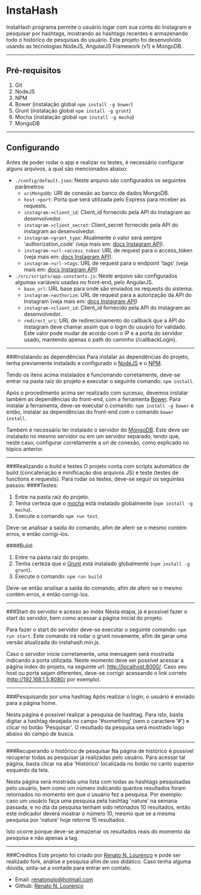 # InstaHash
InstaHash programa permite o usuário logar com sua conta do Instagram e pesquisar por hashtags, mostrando as hashtags recentes e armazenando todo o histórico de pesquisas do usuário.
Este projeto foi desenvolvido usando as tecnologias NodeJS, AngularJS Framework (v1) e MongoDB.

---
## Pré-requisitos

 1. Git
 2. NodeJS
 3. NPM
 4. Bower (instalação global `npm install -g bower`)
 5. Grunt (instalação global `npm install -g grunt`)
 6. Mocha (instalação global `npm install -g mocha`)
 7. MongoDB

---
## Configurando
Antes de poder rodar o app e realizar os testes, é necessário configurar alguns arquivos, a qual são mencionados abaixo:

 - `./config/default.json`:
	 Neste arquivo são configurados os seguintes parâmetros:
	 - `uriMongoDb`: URI de conexão ao banco de dados MongoDB.
	 - `host->port`: Porta que será utilizada pelo Express para receber as requests.
	 - `instagram->client_id`: Client_id fornecido pela API do Instagram ao desenvolvedor.
	 - `instagram->client_secret`: Client_secret fornecido pela API do instagram ao desenvolvedor.
	 - `instagram->grant_type`: Atualmente o valor será sempre 'authorization_code' (veja mais em: [docs Instagram API](https://www.instagram.com/developer/authentication/)).
	 - `instagram->url->access_token`: URL de request para o access_token (veja mais em: [docs Instagram API](https://www.instagram.com/developer/authentication/)).
	 - `instagram->url->tags`: URL de request para o endpoint 'tags' (veja mais em: [docs Instagram API](https://www.instagram.com/developer/endpoints/tags/))
 - `./src/scripts/app.constants.js`:
	 Neste arquivo são configurados algumas variáveis usadas no front-end, pelo AngularJS.
	 - `base_url`: URL base para onde são enviados os requests do sistema.
	 - `instagram->authorize`: URL de request para a autorização da API do Instagram (veja mais em: [docs Instagram API](https://www.instagram.com/developer/authentication/))
	 - `instagram->client_id`: Client_id fornecido pela API do Instagram ao desenvolvedor.
	 - `redirect_uri`: URL de redirecionamento do callback que a API do instagram deve chamar assim que o login do usuário for validado. Este valor pode mudar de acordo com o IP e a porta do servidor usado, mantendo apenas o path do caminho (/callbackLogin).

---
###Instalando as dependências
Para instalar as dependências do projeto, tenha previamente instalado e configurado o [NodeJS](https://nodejs.org/en/) e o [NPM](https://www.npmjs.com/).

Tendo os itens acima instalados e funcionando corretamente, deve-se entrar na pasta raíz do projeto e executar o seguinte comando: `npm install`.

Após o procedimento acima ser realizado com sucesso, devemos instalar também as dependências do front-end, com a ferramenta [Bower](https://bower.io/). Para instalar a ferramenta, deve-se executar o comando: `npm install -g bower` e então, instalar as dependências do front-end com o comando `bower install`.

Também é necessário ter instalado o servidor do [MongoDB](https://www.mongodb.com/). Este deve ser instalado no mesmo servidor ou em um servidor separado, tendo que, neste caso, configurar corretamente a uri de conexão, como explicado no tópico anterior.

---
###Realizando o build e testes
O projeto conta com scripts automático de build (concatenação e minificação dos arquivos JS) e teste (testes de functions e requests).
Para rodar os testes, deve-se seguir os seguintes passos:
####Testes:
 1. Entre na pasta raíz do projeto.
 2. Tenha certeza que o [mocha](https://mochajs.org/) está instalado globalmente (`npm install -g mocha`).
 3. Execute o comando `npm run test`.

 Deve-se analisar a saída do comando, afim de aferir se o mesmo contém erros, e então corrigi-los.

####Build:

 1. Entre na pasta raíz do projeto.
 2. Tenha certeza que o [Grunt](https://gruntjs.com/) está instalado globalmente (`npm install -g grunt`).
 3. Execute o comando: `npm run build`

 Deve-se então analisar a saída do comando, afim de aferir se o mesmo contém erros, e então corrigi-los.

---
###Start do servidor e acesso ao index
Nesta etapa, já é possível fazer o start do servidor, bem como acessar a página inicial do projeto.

Para fazer o start do servidor deve-se executar o seguinte comando: `npm run start`. Este comando irá rodar o grunt novamente, afim de gerar uma versão atualizada do instahash.min.js.

Caso o servidor inicie corretamente, uma mensagem será mostrada indicando a porta utilizada. Neste momento deve ser possível acessar a página index do projeto, na seguinte url: [http://localhost:8000/](http://localhost:8000/). Caso seu host ou porta sejam diferentes, deve-se corrigir acessando o link correto (http://192.168.1.5:8080/ por exemplo).

---
###Pesquisando por uma hashtag
Após realizar o login, o usuário é enviado para a página home.

Nesta página é possível realizar a pesquisa de hashtag. Para isto, basta digitar a hashtag desejada no campo '#something' (sem o caractere '#') e clicar no botão 'Pesquisar'. O resultado da pesquisa será mostrado logo abaixo do campo de busca.

---
###Recuperando o histórico de pesquisar
Na página de histórico é possível recuperar todas as pesquisar já realizadas pelo usuário. Para acessar tal página, basta clicar na aba 'Histórico' localizada no botão no canto superior esquerdo da tela.

Nesta página será mostrada uma lista com todas as hashtags pesquisadas pelo usuário, bem como um número indicando quantos resultados foram retornados no momento em que o usuário fez a pesquisa. Por exemplo: caso um usuário faça uma pesquisa pela hashtag 'nature' na semana passada, e no dia da pesquisa tenham sido retonados 10 resultados, então este indicador deverá mostrar o número 10, mesmo que se a mesma pesquisa por 'nature' hoje retorne 15 resultados.

Isto ocorre porque deve-se armazenar os resultados reais do momento da pesquisa e não apenas a tag.

---
###Créditos
Este projeto foi criado por [Renato N. Lourenço](mailto://renatonolo@hotmail.com) e pode ser realizado fork, análise e pesquisa afim de uso didático. Caso tenha alguma dúvida, sinta-se a vontade para entrar em contato.
 - Email: [renatonolo@hotmail.com](mailto://renatonolo@hotmail.com)
 - Github: [Renato N. Lourenço](https://github.com/renatonolo)
